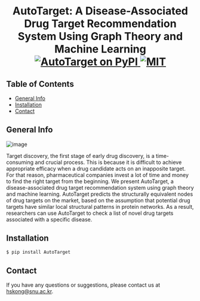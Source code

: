 <h1 align="center">
  AutoTarget: A Disease-Associated Drug Target Recommendation System Using Graph Theory and Machine Learning
  <br/>
    <a href="https://pypi.org/project/autotarget/">
        <img src="https://img.shields.io/badge/pypi-1.0.0.0-green" alt="AutoTarget on PyPI">
    </a>
    <a href="">
        <img src="https://img.shields.io/badge/license-MIT-blue" alt="MIT">
    </a>
</h1>

## Table of Contents

* [General Info](#general-info)
* [Installation](#installation)
* [Contact](#Contact)

## General Info
![image](https://user-images.githubusercontent.com/65825773/216899986-8096cca8-0bd9-40ab-955d-4898c2864767.png)


Target discovery, the first stage of early drug discovery, is a time-consuming and crucial process. This is because it is difficult to achieve appropriate efficacy when a drug candidate acts on an inapposite target. For that reason, pharmaceutical companies invest a lot of time and money to find the right target from the beginning. We present AutoTarget, a disease-associated drug target recommendation system using graph theory and machine learning. AutoTarget predicts the structurally equivalent nodes of drug targets on the market, based on the assumption that potential drug targets have similar local structural patterns in protein networks. As a result, researchers can use AutoTarget to check a list of novel drug targets associated with a specific disease.


## Installation
```bash
$ pip install AutoTarget
```

## Contact
If you have any questions or suggestions, please contact us at hskong@snu.ac.kr.
